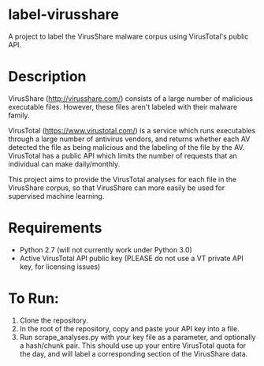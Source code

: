 # label-virusshare

A project to label the VirusShare malware corpus using VirusTotal's public API.

# Description

VirusShare (http://virusshare.com/) consists of a large number of malicious executable files. However, these files aren't labeled with their malware family.

VirusTotal (https://www.virustotal.com/) is a service which runs executables through a large number of antivirus vendors, and returns whether each AV detected the file as being malicious and the labeling of the file by the AV. VirusTotal has a public API which limits the number of requests that an individual can make daily/monthly.

This project aims to provide the VirusTotal analyses for each file in the VirusShare corpus, so that VirusShare can more easily be used for supervised machine learning.

# Requirements
* Python 2.7 (will not currently work under Python 3.0)
* Active VirusTotal API public key (PLEASE do not use a VT private API key, for licensing issues)

# To Run:
1. Clone the repository.
2. In the root of the repository, copy and paste your API key into a file.
3. Run scrape\_analyses.py with your key file as a parameter, and optionally a hash/chunk pair. This should use up your entire VirusTotal quota for the day, and will label a corresponding section of the VirusShare data.
